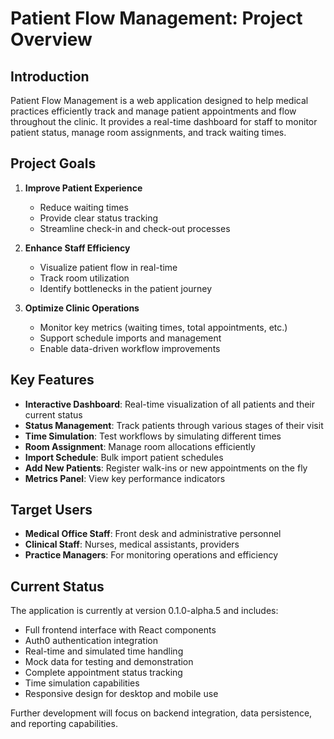 # Patient Flow Management: Project Overview

## Introduction

Patient Flow Management is a web application designed to help medical
practices efficiently track and manage patient appointments and flow
throughout the clinic. It provides a real-time dashboard for staff to
monitor patient status, manage room assignments, and track waiting times.

## Project Goals

1. **Improve Patient Experience**

   - Reduce waiting times
   - Provide clear status tracking
   - Streamline check-in and check-out processes

2. **Enhance Staff Efficiency**

   - Visualize patient flow in real-time
   - Track room utilization
   - Identify bottlenecks in the patient journey

3. **Optimize Clinic Operations**
   - Monitor key metrics (waiting times, total appointments, etc.)
   - Support schedule imports and management
   - Enable data-driven workflow improvements

## Key Features

- **Interactive Dashboard**: Real-time visualization of all patients
  and their current status
- **Status Management**: Track patients through various stages of their visit
- **Time Simulation**: Test workflows by simulating different times
- **Room Assignment**: Manage room allocations efficiently
- **Import Schedule**: Bulk import patient schedules
- **Add New Patients**: Register walk-ins or new appointments on the fly
- **Metrics Panel**: View key performance indicators

## Target Users

- **Medical Office Staff**: Front desk and administrative personnel
- **Clinical Staff**: Nurses, medical assistants, providers
- **Practice Managers**: For monitoring operations and efficiency

## Current Status

The application is currently at version 0.1.0-alpha.5 and includes:

- Full frontend interface with React components
- Auth0 authentication integration
- Real-time and simulated time handling
- Mock data for testing and demonstration
- Complete appointment status tracking
- Time simulation capabilities
- Responsive design for desktop and mobile use

Further development will focus on backend integration, data persistence,
and reporting capabilities.
